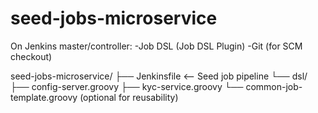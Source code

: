 # seed-jobs-microservice
On Jenkins master/controller:
-Job DSL (Job DSL Plugin)
-Git (for SCM checkout)


seed-jobs-microservice/
├── Jenkinsfile        <-- Seed job pipeline
└── dsl/
    ├── config-server.groovy
    ├── kyc-service.groovy
    └── common-job-template.groovy (optional for reusability)






